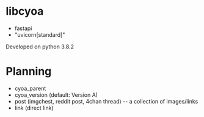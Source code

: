 # libcyoa

* fastapi
* "uvicorn[standard]"

Developed on python 3.8.2

# Planning

* cyoa_parent
* cyoa_version (default: Version A)
* post (imgchest, reddit post, 4chan thread) -- a collection of images/links
* link (direct link)